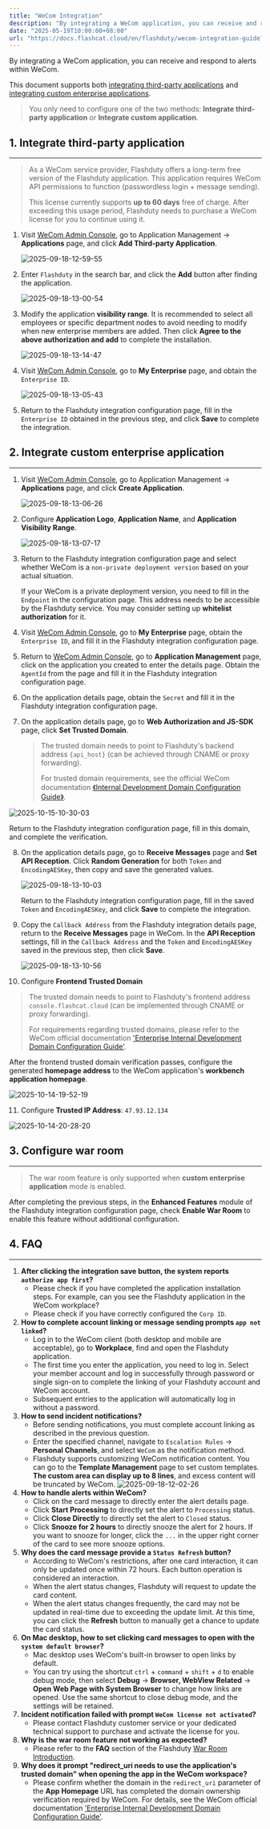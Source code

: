 ```yaml
---
title: "WeCom Integration"
description: "By integrating a WeCom application, you can receive and respond to alerts within WeCom."
date: "2025-05-19T10:00:00+08:00"
url: "https://docs.flashcat.cloud/en/flashduty/wecom-integration-guide?nav=01JCQ7A4N4WRWNXW8EWEHXCMF5"
---
```


By integrating a WeCom application, you can receive and respond to alerts within WeCom.

This document supports both [integrating third-party applications](#third-party) and [integrating custom enterprise applications](#self).


> You only need to configure one of the two methods: **Integrate third-party application** or **Integrate custom application**.

<span id="third-party"></span>

## 1. Integrate third-party application

---

> As a WeCom service provider, Flashduty offers a long-term free version of the Flashduty application. This application requires WeCom API permissions to function (passwordless login + message sending).
>
> This license currently supports **up to 60 days** free of charge. After exceeding this usage period, Flashduty needs to purchase a WeCom license for you to continue using it.

1. Visit [WeCom Admin Console](https://work.weixin.qq.com/wework_admin/frame#apps), go to Application Management → **Applications** page, and click **Add Third-party Application**.

   ![2025-09-18-12-59-55](https://docs-cdn.flashcat.cloud/images/png/783157a331b4b1246c1941dc53874d27.png)

2. Enter `Flashduty` in the search bar, and click the **Add** button after finding the application.

   ![2025-09-18-13-00-54](https://docs-cdn.flashcat.cloud/images/png/2b36bb53b8a6de1738a626ad00c5fd6e.png)

3. Modify the application **visibility range**. It is recommended to select all employees or specific department nodes to avoid needing to modify when new enterprise members are added. Then click **Agree to the above authorization and add** to complete the installation.

   ![2025-09-18-13-14-47](https://docs-cdn.flashcat.cloud/images/png/4e1bd7ecaedc799ca0a2889f59cf8c00.png)

4. Visit [WeCom Admin Console](https://work.weixin.qq.com/wework_admin/frame#apps), go to **My Enterprise** page, and obtain the `Enterprise ID`.

   ![2025-09-18-13-05-43](https://docs-cdn.flashcat.cloud/images/png/11887f4892a2ed05ee13efdca936845f.png)

5. Return to the Flashduty integration configuration page, fill in the `Enterprise ID` obtained in the previous step, and click **Save** to complete the integration.

<span id="self"></span>

## 2. Integrate custom enterprise application

---

1. Visit [WeCom Admin Console](https://work.weixin.qq.com/wework_admin/frame#apps), go to Application Management → **Applications** page, and click **Create Application**.

   ![2025-09-18-13-06-26](https://docs-cdn.flashcat.cloud/images/png/166b4c18de5677d1fd686a5953dda6a7.png)

2. Configure **Application Logo**, **Application Name**, and **Application Visibility Range**.

   ![2025-09-18-13-07-17](https://docs-cdn.flashcat.cloud/images/png/c0373856679ae5a37d13dd36562f0c61.png)

3. Return to the Flashduty integration configuration page and select whether WeCom is a `non-private deployment version` based on your actual situation.

   If your WeCom is a private deployment version, you need to fill in the `Endpoint` in the configuration page. This address needs to be accessible by the Flashduty service. You may consider setting up **whitelist authorization** for it.

4. Visit [WeCom Admin Console](https://work.weixin.qq.com/wework_admin/frame#apps), go to **My Enterprise** page, obtain the `Enterprise ID`, and fill it in the Flashduty integration configuration page.

5. Return to [WeCom Admin Console](https://work.weixin.qq.com/wework_admin/frame#apps), go to **Application Management** page, click on the application you created to enter the details page. Obtain the `AgentId` from the page and fill it in the Flashduty integration configuration page.

6. On the application details page, obtain the `Secret` and fill it in the Flashduty integration configuration page.

7. On the application details page, go to **Web Authorization and JS-SDK** page, click **Set Trusted Domain**.

   > The trusted domain needs to point to Flashduty's backend address `{api_host}` (can be achieved through CNAME or proxy forwarding).
   >
   > For trusted domain requirements, see the official WeCom documentation [《Internal Development Domain Configuration Guide》](https://open.work.weixin.qq.com/wwopen/common/readDocument/40754).

![2025-10-15-10-30-03](https://docs-cdn.flashcat.cloud/images/png/993ba70e9a13ee0256120b491dda007a.png)

   Return to the Flashduty integration configuration page, fill in this domain, and complete the verification.

8. On the application details page, go to **Receive Messages** page and **Set API Reception**. Click **Random Generation** for both `Token` and `EncodingAESKey`, then copy and save the generated values.

   ![2025-09-18-13-10-03](https://docs-cdn.flashcat.cloud/images/png/ced9137a2fe74afa34d118ce279579e2.png)

   Return to the Flashduty integration configuration page, fill in the saved `Token` and `EncodingAESKey`, and click **Save** to complete the integration.

9. Copy the `Callback Address` from the Flashduty integration details page, return to the **Receive Messages** page in WeCom. In the **API Reception** settings, fill in the `Callback Address` and the `Token` and `EncodingAESKey` saved in the previous step, then click **Save**.

   ![2025-09-18-13-10-56](https://docs-cdn.flashcat.cloud/images/png/9a1bee272010ceaa38d2f39025215379.png)


10. Configure **Frontend Trusted Domain**

   > The trusted domain needs to point to Flashduty's frontend address `console.flashcat.cloud` (can be implemented through CNAME or proxy forwarding).
   >
   > For requirements regarding trusted domains, please refer to the WeCom official documentation ['Enterprise Internal Development Domain Configuration Guide'](https://open.work.weixin.qq.com/wwopen/common/readDocument/40754).

   After the frontend trusted domain verification passes, configure the generated **homepage address** to the WeCom application's **workbench application homepage**.

   ![2025-10-14-19-52-19](https://docs-cdn.flashcat.cloud/images/png/cfd963b52a332082fc46ae12021ae73d.png)

11. Configure **Trusted IP Address**: `47.93.12.134`

   ![2025-10-14-20-28-20](https://docs-cdn.flashcat.cloud/images/png/d9c2184ba459bda0c3302e7634ccf48c.png)

## 3. Configure war room

---

> The war room feature is only supported when **custom enterprise application** mode is enabled.

After completing the previous steps, in the **Enhanced Features** module of the Flashduty integration configuration page, check **Enable War Room** to enable this feature without additional configuration.

## 4. FAQ

---

1. **After clicking the integration save button, the system reports `authorize app first`?**
   - Please check if you have completed the application installation steps. For example, can you see the Flashduty application in the WeCom workplace?
   - Please check if you have correctly configured the `Corp ID`.
2. **How to complete account linking or message sending prompts `app not linked`?**
   - Log in to the WeCom client (both desktop and mobile are acceptable), go to **Workplace**, find and open the Flashduty application.
   - The first time you enter the application, you need to log in. Select your member account and log in successfully through password or single sign-on to complete the linking of your Flashduty account and WeCom account.
   - Subsequent entries to the application will automatically log in without a password.
3. **How to send incident notifications?**
   - Before sending notifications, you must complete account linking as described in the previous question.
   - Enter the specified channel, navigate to `Escalation Rules` → **Personal Channels**, and select `WeCom` as the notification method.
   - Flashduty supports customizing WeCom notification content. You can go to the **Template Management** page to set custom templates. **The custom area can display up to 8 lines**, and excess content will be truncated by WeCom.
  ![2025-09-18-12-02-26](https://docs-cdn.flashcat.cloud/images/png/9cb6a325b4b16875fec3e0c5054be25b.png)
4. **How to handle alerts within WeCom?**
   - Click on the card message to directly enter the alert details page.
   - Click **Start Processing** to directly set the alert to `Processing` status.
   - Click **Close Directly** to directly set the alert to `Closed` status.
   - Click **Snooze for 2 hours** to directly snooze the alert for 2 hours. If you want to snooze for longer, click the `...` in the upper right corner of the card to see more snooze options.
5. **Why does the card message provide a `Status Refresh` button?**
   - According to WeCom's restrictions, after one card interaction, it can only be updated once within 72 hours. Each button operation is considered an interaction.
   - When the alert status changes, Flashduty will request to update the card content.
   - When the alert status changes frequently, the card may not be updated in real-time due to exceeding the update limit. At this time, you can click the **Refresh** button to manually get a chance to update the card status.
6. **On Mac desktop, how to set clicking card messages to open with the `system default browser`?**
   - Mac desktop uses WeCom's built-in browser to open links by default.
   - You can try using the shortcut `ctrl` + `command` + `shift` + `d` to enable debug mode, then select **Debug** → **Browser, WebView Related** → **Open Web Page with System Browser** to change how links are opened. Use the same shortcut to close debug mode, and the settings will be retained.
7. **Incident notification failed with prompt `WeCom license not activated`?**
   - Please contact Flashduty customer service or your dedicated technical support to purchase and activate the license for you.
8. **Why is the war room feature not working as expected?**
   - Please refer to the **FAQ** section of the Flashduty [War Room Introduction](https://docs.flashcat.cloud/en/flashduty/war-room?nav=01JCQ7A4N4WRWNXW8EWEHXCMF5).
9. **Why does it prompt "redirect_uri needs to use the application's trusted domain" when opening the app in the WeCom workspace?**
   - Please confirm whether the domain in the `redirect_uri` parameter of the **App Homepage** URL has completed the domain ownership verification required by WeCom. For details, see the WeCom official documentation ['Enterprise Internal Development Domain Configuration Guide'](https://open.work.weixin.qq.com/wwopen/common/readDocument/40754).